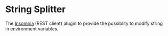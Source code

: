 # String Splitter

The [Insomnia](https://github.com/Kong/insomnia) (REST client) plugin to provide the possiblity to modify string in environment variables.